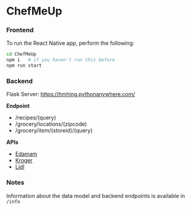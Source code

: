 # ChefMeUp

### Frontend

To run the React Native app, perform the following:

```bash
cd ChefMeUp
npm i   # if you haven't run this before
npm run start
```

### Backend

Flask Server: https://hmhing.pythonanywhere.com/

**Endpoint**
* /recipes/(query)
* /grocery/locations/(zipcode)
* /grocery/item/(storeid)/(query)

**APIs**

* [Edamam](https://developer.edamam.com/edamam-recipe-api)
* [Kroger](https://developer.kroger.com/reference/)
* [Lidl](https://mobileapi.lidl.com/v1/)

### Notes

Information about the data model and backend endpoints is available in `/info`